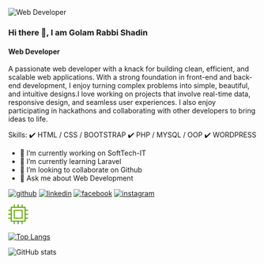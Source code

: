 
![Web Developer](https://media.licdn.com/dms/image/v2/D4D16AQHTtba7Ld1bFw/profile-displaybackgroundimage-shrink_350_1400/profile-displaybackgroundimage-shrink_350_1400/0/1693136394275?e=1733961600&v=beta&t=mBJpBT3KqJeII6rhZiXti4SwdJoU7fP-AnN1FKKj2Ds)
### Hi there 👋, I am Golam Rabbi Shadin
#### Web Developer


A passionate web developer with a knack for building clean, efficient, and scalable web applications. With a strong foundation in front-end and back-end development, I enjoy turning complex problems into simple, beautiful, and intuitive designs.I love working on projects that involve real-time data, responsive design, and seamless user experiences. I also enjoy participating in hackathons and collaborating with other developers to bring ideas to life.

Skills:
✔️ HTML / CSS / BOOTSTRAP 
✔️ PHP / MYSQL / OOP 
✔️ WORDPRESS

- 🔭 I’m currently working on SoftTech-IT 
- 🌱 I’m currently learning Laravel 
- 👯 I’m looking to collaborate on Github 
- 💬 Ask me about Web Development 


[<img src='https://cdn.jsdelivr.net/npm/simple-icons@3.0.1/icons/github.svg' alt='github' height='40'>](https://github.com/ahmedshadin)  [<img src='https://cdn.jsdelivr.net/npm/simple-icons@3.0.1/icons/linkedin.svg' alt='linkedin' height='40'>](https://www.linkedin.com/in/golam-rabbi-shadin-43057928a/)  [<img src='https://cdn.jsdelivr.net/npm/simple-icons@3.0.1/icons/facebook.svg' alt='facebook' height='40'>](https://www.facebook.com/profile.php?id=100009140852190)  [<img src='https://cdn.jsdelivr.net/npm/simple-icons@3.0.1/icons/instagram.svg' alt='instagram' height='40'>](https://www.instagram.com/golamrabbishadin/)  

<a href='https://docs.github.com/en/developers'><img src='https://raw.githubusercontent.com/acervenky/animated-github-badges/master/assets/devbadge.gif' width='40' height='40'></a> 

[![Top Langs](https://github-readme-stats.vercel.app/api/top-langs/?username=ahmedshadin)](https://github.com/anuraghazra/github-readme-stats)

![GitHub stats](https://github-readme-stats.vercel.app/api?username=ahmedshadin&show_icons=true)  

